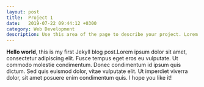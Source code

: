 ```yaml
---
layout: post
title:  Project 1
date:   2019-07-22 09:44:12 +0300
category: Web Development
description: Use this area of the page to describe your project. Lorem ipsum dolor sit amet, consectetur adipisicing elit. Mollitia neque assumenda ipsam nihil, molestias magnam, recusandae quos quis inventore quisquam velit asperiores, vitae? Reprehenderit soluta, eos quod consequuntur itaque. Nam.
---
```


**Hello world**, this is my first Jekyll blog post.Lorem ipsum dolor sit amet, consectetur adipiscing elit. Fusce tempus eget eros eu vulputate. Ut commodo molestie condimentum. Donec condimentum id ipsum quis dictum. Sed quis euismod dolor, vitae vulputate elit. Ut imperdiet viverra dolor, sit amet posuere enim condimentum quis.
I hope you like it!